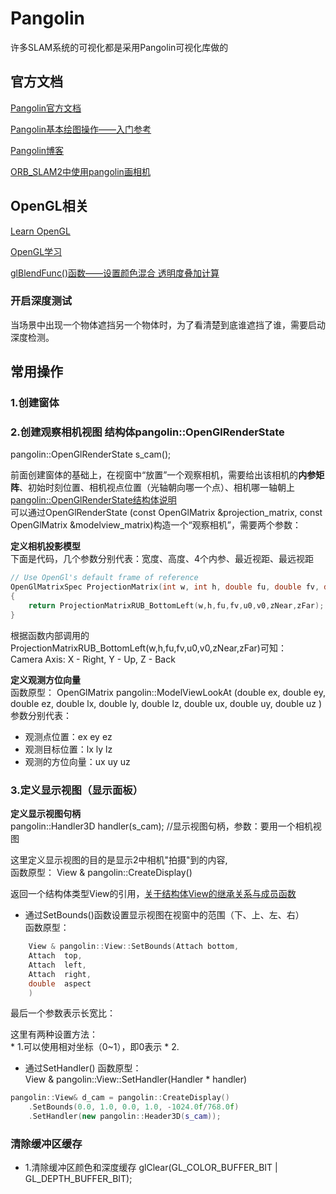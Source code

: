 # Pangolin  
许多SLAM系统的可视化都是采用Pangolin可视化库做的  

## 官方文档  

[Pangolin官方文档](http://docs.ros.org/en/fuerte/api/pangolin_wrapper/html/namespacepangolin.html)  

[Pangolin基本绘图操作——入门参考](https://www.cxyzjd.com/article/u011341856/107199600)    


[Pangolin博客](https://blog.csdn.net/weixin_43991178/article/details/105119610)  

[ORB_SLAM2中使用pangolin画相机](https://www.codenong.com/cs108921185/)

## OpenGL相关  

[Learn OpenGL](https://learnopengl-cn.github.io/01%20Getting%20started/08%20Coordinate%20Systems/)  

[OpenGL学习](https://www.cnblogs.com/Anita9002/p/4386472.html)

[glBlendFunc()函数——设置颜色混合 透明度叠加计算](http://blog.chinaunix.net/uid-20622737-id-2850251.html)  

### 开启深度测试  
当场景中出现一个物体遮挡另一个物体时，为了看清楚到底谁遮挡了谁，需要启动深度检测。


## 常用操作  

### 1.创建窗体  


### 2.创建观察相机视图  结构体pangolin::OpenGlRenderState


pangolin::OpenGlRenderState s_cam();

前面创建窗体的基础上，在视窗中“放置”一个观察相机，需要给出该相机的**内参矩阵**、初始时刻位置、相机视点位置（光轴朝向哪一个点）、相机哪一轴朝上  
[pangolin::OpenGlRenderState结构体说明](http://docs.ros.org/en/fuerte/api/pangolin_wrapper/html/structpangolin_1_1OpenGlRenderState.html)  
可以通过OpenGlRenderState (const OpenGlMatrix &projection_matrix, const OpenGlMatrix &modelview_matrix)构造一个“观察相机”，需要两个参数：  

**定义相机投影模型**   
下面是代码，几个参数分别代表：宽度、高度、4个内参、最近视距、最远视距
```cpp
// Use OpenGl's default frame of reference
OpenGlMatrixSpec ProjectionMatrix(int w, int h, double fu, double fv, double u0, double v0, double zNear, double zFar )
{
    return ProjectionMatrixRUB_BottomLeft(w,h,fu,fv,u0,v0,zNear,zFar);
}
```  
根据函数内部调用的ProjectionMatrixRUB_BottomLeft(w,h,fu,fv,u0,v0,zNear,zFar)可知：  
    Camera Axis:
    X - Right, Y - Up, Z - Back  

**定义观测方位向量**  
函数原型：
OpenGlMatrix pangolin::ModelViewLookAt	(double ex,
double 	ey,
double 	ez,
double 	lx,
double 	ly,
double 	lz,
double 	ux,
double 	uy,
double 	uz 
)	 
参数分别代表：
* 观测点位置：ex ey ez
* 观测目标位置：lx ly lz
* 观测的方位向量：ux uy uz  

### 3.定义显示视图（显示面板）  
**定义显示视图句柄**  
    pangolin::Handler3D handler(s_cam); //显示视图句柄，参数：要用一个相机视图

这里定义显示视图的目的是显示2中相机"拍摄"到的内容,  
函数原型：
    View & pangolin::CreateDisplay()  

返回一个结构体类型View的引用，[关于结构体View的继承关系与成员函数](http://docs.ros.org/en/fuerte/api/pangolin_wrapper/html/structpangolin_1_1View.html)  


* 通过SetBounds()函数设置显示视图在视窗中的范围（下、上、左、右）  
函数原型：
```cpp  
    View & pangolin::View::SetBounds(Attach bottom,
    Attach 	top,
    Attach 	left,
    Attach 	right,
    double 	aspect 
    )
```
最后一个参数表示长宽比：  

这里有两种设置方法：      
    * 1.可以使用相对坐标（0~1），即0表示
    * 2.  

* 通过SetHandler()
函数原型：  
    View & pangolin::View::SetHandler(Handler * handler)	

```cpp
pangolin::View& d_cam = pangolin::CreateDisplay()
    .SetBounds(0.0, 1.0, 0.0, 1.0, -1024.0f/768.0f)
    .SetHandler(new pangolin::Header3D(s_cam));
```


### 清除缓冲区缓存  

* 1.清除缓冲区颜色和深度缓存
    glClear(GL_COLOR_BUFFER_BIT | GL_DEPTH_BUFFER_BIT);  


